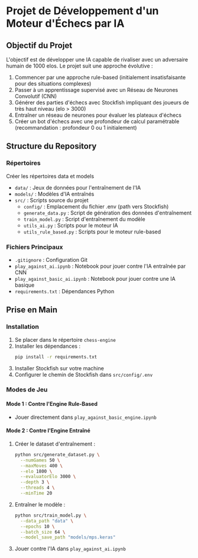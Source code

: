 # Projet de Développement d'un Moteur d'Échecs par IA

## Objectif du Projet

L'objectif est de développer une IA capable de rivaliser avec un adversaire humain de 1000 elos. Le projet suit une approche évolutive :

1. Commencer par une approche rule-based (initialement insatisfaisante pour des situations complexes)
2. Passer à un apprentissage supervisé avec un Réseau de Neurones Convolutif (CNN)
3. Générer des parties d'échecs avec Stockfish impliquant des joueurs de très haut niveau (elo > 3000)
4. Entraîner un réseau de neurones pour évaluer les plateaux d'échecs
5. Créer un bot d'échecs avec une profondeur de calcul paramétrable (recommandation : profondeur 0 ou 1 initialement)

## Structure du Repository

### Répertoires
Créer les répertoires data et models 
- `data/` : Jeux de données pour l'entraînement de l'IA
- `models/` : Modèles d'IA entraînés
- `src/` : Scripts source du projet
  - `config/` : Emplacement du fichier .env (path vers Stockfish)
  - `generate_data.py` : Script de génération des données d'entraînement
  - `train_model.py` : Script d'entraînement du modèle
  - `utils_ai.py` : Scripts pour le moteur IA
  - `utils_rule_based.py` : Scripts pour le moteur rule-based

### Fichiers Principaux

- `.gitignore` : Configuration Git
- `play_against_ai.ipynb` : Notebook pour jouer contre l'IA entraînée par CNN
- `play_against_basic_ai.ipynb` : Notebook pour jouer contre une IA basique
- `requirements.txt` : Dépendances Python

## Prise en Main

### Installation

1. Se placer dans le répertoire `chess-engine`
2. Installer les dépendances :
   ```bash
   pip install -r requirements.txt
   ```
3. Installer Stockfish sur votre machine
4. Configurer le chemin de Stockfish dans `src/config/.env`

### Modes de Jeu

#### Mode 1 : Contre l'Engine Rule-Based
- Jouer directement dans `play_against_basic_engine.ipynb`

#### Mode 2 : Contre l'Engine Entraîné

1. Créer le dataset d'entraînement :
   ```bash
   python src/generate_dataset.py \
     --numGames 50 \
     --maxMoves 400 \
     --elo 1800 \
     --evaluatorElo 3000 \
     --depth 3 \
     --threads 4 \
     --minTime 20
   ```

2. Entraîner le modèle :
   ```bash
   python src/train_model.py \
     --data_path "data" \
     --epochs 10 \
     --batch_size 64 \
     --model_save_path "models/mps.keras"
   ```

3. Jouer contre l'IA dans `play_against_ai.ipynb`
